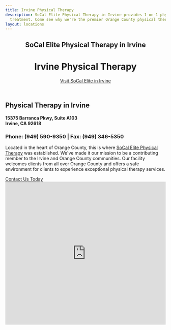 ```yaml
---
title: Irvine Physical Therapy
description: SoCal Elite Physical Therapy in Irvine provides 1-on-1 physical therapy
  treatment. Come see why we're the premier Orange County physical therapy clinic.
layout: locations
---
```


<!-- Irvine / Orange County Location Page -->
  <header id="orange-county">
    <div class="container">
      <div class="intro-text">
        <div><h2 class="intro-lead-in">SoCal Elite Physical Therapy in Irvine</h2></div>
        <div><h1 class="intro-heading">Irvine Physical Therapy</h1></div>
        <a href="#location-content" class="page-scroll btn btn-xl">Visit SoCal Elite in Irvine</a>
      </div>
    </div>
  </header>
  <section id="location-content">
    <div class="container">
      <div class="row">
        <div class="col-lg-6">
          <h2 class="section-heading">Physical Therapy in Irvine</h2>
          <h4 class="subheading">15375 Barranca Pkwy, Suite A103<br> Irvine, CA 92618</h4>
          <h3 class="section-subheading text-muted locations">Phone: (949) 590-9350 | Fax: (949) 346-5350</h3>
          <p class="text-muted">Located in the heart of Orange County, this is where <a href="/">SoCal Elite Physical Therapy</a> was established. We've made it our mission to be a contributing member to the Irvine and Orange County communities. Our facility welcomes clients from all over Orange County and offers a safe environment for clients to experience exceptional physical therapy services.</p>
          <a href="#contact" class="page-scroll btn btn-xl" id="location-contact-btn">Contact Us Today</a>
        </div>
        <div class="col-lg-6">
          <iframe src="https://www.google.com/maps/embed?pb=!1m14!1m8!1m3!1d13284.478590029563!2d-117.74215713763428!3d33.65406156473715!3m2!1i1024!2i768!4f13.1!3m3!1m2!1s0x0%3A0x37e66766769670b4!2sSoCal+Elite+Sports!5e0!3m2!1sen!2sus!4v1551218851966" width="100%" height="450" frameborder="0" style="border:0" allowfullscreen></iframe>
        </div>
      </div>
    </div>
  </section>

